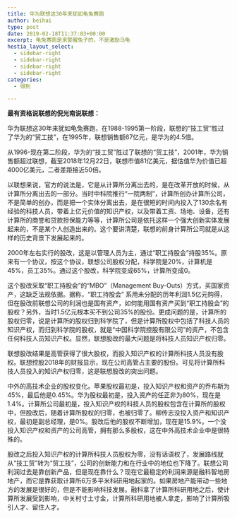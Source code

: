 ```yaml
---
title: 华为联想这30年来犹如龟兔赛跑
author: beihai
type: post
date: 2019-02-18T11:37:03+00:00
excerpt: 龟兔赛跑是来警醒兔子的，不是激励乌龟
hestia_layout_select:
  - sidebar-right
  - sidebar-right
  - sidebar-right
  - sidebar-right
categories:
  - 得到

---
```

**最有资格说联想的倪光南说联想：**
  
<span>华为联想这30年来犹如龟兔赛跑，在1988-1995第一阶段，联想的“技工贸”胜过了华为的“贸工技”，在1995年，联想销售额67亿元，是华为的4.5倍。</span>
  
<span>从1996-现在第二阶段，华为的“技工贸”胜过了联想的“贸工技”，2001年，华为销售额超过联想，截至2018年12月22日，联想市值81亿美元，据估值华为价值已超4000亿美元，二者差距接近50倍。</span>
  
<span>以联想来说，官方的说法是，它是从计算所分离出去的，是在改革开放的时候，从计算所分离出去的一部分。当时中科院推行“一院两制”，计算所创办计算所公司，不是简单的创办，而是把一个实体分离出去，是在很短的时间内投入了130余名有经验的科技人员，带着上亿元价值的知识产权，以及带着工资、场地、设备，还有计算所的商誉和贷款担保能力等等，计算所公司是依托这样一个强大创新实体发展起来的，不是某个人创造出来的。这个要讲清楚，联想的前身计算所公司就是从这样的历史背景下发展起来的。</span>
  
<span>2000年左右实行的股改，这是以管理人员为主，通过“职工持股会”持股35%。原来有一个协议，按这个协议，联想公司股权分配，科学院是20%，计算机是45%，员工35%。通过这个股改，科学院变成65%，计算所变成0。</span>
  
<span>这个股改采取“职工持股会”的“MBO”（Management Buy-Outs）方式，买国家资产，这缺乏法规依据。据称，“职工持股会” 系用未分配的历年利润1.5亿元购得，但在股改前联想公司的利润也是国有资产，如何能用国有资产买到“职工持股会”的股权？另外，当时1.5亿元根本买不到公司35%的股份。更成问题的是，计算所的股权归零，说是计算所的股权归到科学院了，但是计算所股权中包括了科技人员的知识产权，而归到科学院的股权，就是“中国科学院控股有限公司”的资产，不包含任何科技人员知识产权。显然，联想股改的最大问题是将科技人员知识产权归零。</span>
  
<span>联想股改结果是高管获得了很大股权，而投入知识产权的计算所科技人员没有股权。联想控股2018年的财报显示，现在公司高管占主要的股份。可见将计算所科技人员投入的知识产权归零，这是联想股改的突出问题。</span>
  
<span>中外的高技术企业的股权变化。苹果股权最初是，投入知识产权和资产的乔布斯为45%，最后他是0.45%。华为股权最初是，投入资产的任正非为80%，现在是1.4%。计算所公司最初是，投入知识产权的科技人员的股权包含在计算所的股权中，但股改后，随着计算所股权的归零，也被归零了。柳传志没投入资产和知识产权，最初是副总经理，是0%。股改后他的股权不断增加，现在是15.9%。一个没投入知识产权和资产的公司高管，拥有那么多股权，这在中外高技术企业中是很特殊的。</span>
  
<span>股改之后投入知识产权的计算所科技人员股权为零，没有话语权了，发展路线就从“技工贸”转为“贸工技”，公司的创新能力和在行业中的地位也下降了。联想公司利润过去是靠创新产品，但是现在靠什么？现在它最稳定的利润来源是融科智地房地产，而它是靠获取计算所6万多平米科研用地起家的。如果房地产能带动一些地方的发展是很好的，但是不能影响科技发展。融科拿了计算所科研用地之后，使计算所发展受到影响，中关村寸土寸金，计算所科研用地被人拿走，影响了计算所吸引人才、留住人才。</span>